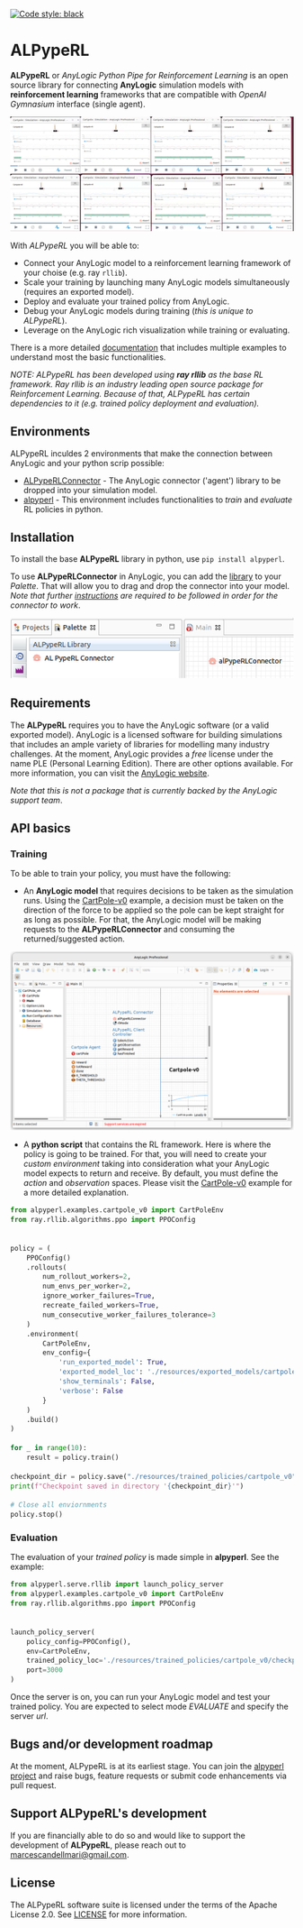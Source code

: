 [![Code style: black](https://img.shields.io/badge/code%20style-black-000000.svg)](https://github.com/psf/black)

# ALPypeRL

**ALPypeRL** or _AnyLogic Python Pipe for Reinforcement Learning_ is an open source library for connecting **AnyLogic** simulation models with **reinforcement learning** frameworks that are compatible with _OpenAI Gymnasium_ interface (single agent).

![ALPypeRL GIF](resources/images/alpyperl_gif.gif)

With _ALPypeRL_ you will be able to:
* Connect your AnyLogic model to a reinforcement learning framework of your choise (e.g. ray `rllib`).
* Scale your training by launching many AnyLogic models simultaneously (requires an exported model).
* Deploy and evaluate your trained policy from AnyLogic.
* Debug your AnyLogic models during training (_this is unique to ALPypeRL_).
* Leverage on the AnyLogic rich visualization while training or evaluating.

There is a more detailed [documentation](https://alpyperl.readthedocs.io/en/latest/) that includes multiple examples to understand most the basic functionalities.

_NOTE: ALPypeRL has been developed using **ray rllib** as the base RL framework. Ray rllib is an industry leading open source package for Reinforcement Learning. Because of that, ALPypeRL has certain dependencies to it (e.g. trained policy deployment and evaluation)._

## Environments

ALPypeRL inculdes 2 environments that make the connection between AnyLogic and your python scrip possible:
* [ALPypeRLConnector](https://alpyperl.readthedocs.io/en/latest/AnyLogicConnector.html) - The AnyLogic connector ('agent') library to be dropped into your simulation model.
* [alpyperl](https://alpyperl.readthedocs.io/en/latest/CartPoleV0.html) - This environment includes functionalities to _train_ and _evaluate_ RL policies in python. 

## Installation

To install the base **ALPypeRL** library in python, use `pip install alpyperl`.

To use **ALPypeRLConnector** in AnyLogic, you can add the [library](https://github.com/MarcEscandell/ALPypeRL/tree/main/bin) to your _Palette_. That will allow you to drag and drop the connector into your model. _Note that further [instructions](https://github.com/MarcEscandell/ALPypeRL/wiki/AnyLogicConnector) are required to be followed in order for the connector to work_.

![ALPypeRL Library](resources/images/alpyperl_library.png)

## Requirements

The **ALPypeRL** requires you to have the AnyLogic software (or a valid exported model). AnyLogic is a licensed software for building simulations that includes an ample variety of libraries for modelling many industry challenges. At the moment, AnyLogic provides a _free_ license under the name PLE (Personal Learning Edition). There are other options available. For more information, you can visit the [AnyLogic website](https://www.anylogic.com/).

_Note that this is not a package that is currently backed by the AnyLogic support team_.

## API basics

### Training

To be able to train your policy, you must have the following:

* An **AnyLogic model** that requires decisions to be taken as the simulation runs. Using the [CartPole-v0](https://alpyperl.readthedocs.io/en/latest/CartPoleV0.html) example, a decision must be taken on the direction of the force to be applied so the pole can be kept straight for as long as possible. For that, the AnyLogic model will be making requests to the **ALPypeRLConnector** and consuming the returned/suggested action.

![ALPypeRL Connector](resources/images/alpyperl_train_api.png)

* A **python script** that contains the RL framework. Here is where the policy is going to be trained. For that, you will need to create your _custom environment_ taking into consideration what your AnyLogic model expects to return and receive. By default, you must define the _action_ and _observation_ spaces. Please visit the [CartPole-v0](https://alpyperl.readthedocs.io/en/latest/CartPoleV0.html) example for a more detailed explanation.

```python
from alpyperl.examples.cartpole_v0 import CartPoleEnv
from ray.rllib.algorithms.ppo import PPOConfig


policy = (
    PPOConfig()
    .rollouts(
        num_rollout_workers=2,
        num_envs_per_worker=2,
        ignore_worker_failures=True,
        recreate_failed_workers=True,
        num_consecutive_worker_failures_tolerance=3
    )
    .environment(
        CartPoleEnv, 
        env_config={
            'run_exported_model': True,
            'exported_model_loc': './resources/exported_models/cartpole_v0',
            'show_terminals': False,
            'verbose': False
        }
    )
    .build()
)

for _ in range(10):
    result = policy.train()

checkpoint_dir = policy.save("./resources/trained_policies/cartpole_v0")
print(f"Checkpoint saved in directory '{checkpoint_dir}'")

# Close all enviornments
policy.stop()
```

### Evaluation

The evaluation of your _trained policy_ is made simple in **alpyperl**. See the example:

```python
from alpyperl.serve.rllib import launch_policy_server
from alpyperl.examples.cartpole_v0 import CartPoleEnv
from ray.rllib.algorithms.ppo import PPOConfig


launch_policy_server(
    policy_config=PPOConfig(),
    env=CartPoleEnv,
    trained_policy_loc='./resources/trained_policies/cartpole_v0/checkpoint_000010',
    port=3000
)
```

Once the server is on, you can run your AnyLogic model and test your trained policy. You are expected to select mode _EVALUATE_ and specify the server _url_.

## Bugs and/or development roadmap

At the moment, ALPypeRL is at its earliest stage. You can join the [alpyperl project](https://github.com/MarcEscandell/ALPypeRL/discussions) and raise bugs, feature requests or submit code enhancements via pull request.

## Support ALPypeRL's development

If you are financially able to do so and would like to support the development of **ALPypeRL**, please reach out to marcescandellmari@gmail.com.

## License

The ALPypeRL software suite is licensed under the terms of the Apache License 2.0. See [LICENSE](https://github.com/MarcEscandell/ALPypeRL/blob/main/LICENSE) for more information.

